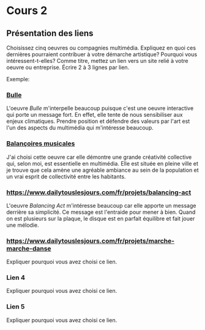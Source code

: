 # Cours 2
## Présentation des liens
Choisissez cinq oeuvres ou compagnies multimédia. Expliquez en quoi ces dernières pourraient contribuer à votre démarche artistique? Pourquoi vous intéressent-t-elles? Comme titre, mettez un lien vers un site relié à votre oeuvre ou entreprise. Écrire 2 à 3 lignes par lien.

Exemple: 
### [Bulle](https://www.onf.ca/interactif/bulle/) 
L'oeuvre *Bulle* m'interpelle beaucoup puisque c'est une oeuvre interactive qui porte un message fort. En effet, elle tente de nous sensibiliser aux enjeux climatiques. Prendre position et défendre des valeurs par l'art est l'un des aspects du multimédia qui m'intéresse beaucoup. 

### [Balançoires musicales](https://www.dailytouslesjours.com/fr/projets/balancoires-musicales) 
J'ai choisi cette oeuvre car elle démontre une grande créativité collective qui, selon moi, est essentielle en multimédia. Elle est située en pleine ville et je trouve que cela amène une agréable ambiance au sein de la population et un vrai esprit de collectivité entre les habitants. 

### https://www.dailytouslesjours.com/fr/projets/balancing-act
L'oeuvre *Balancing Act* m'intéresse beaucoup car elle apporte un message derrière sa simplicité. Ce message est l'entraide pour mener à bien. Quand on est plusieurs sur 
la plaque, le disque est en parfait équilibre et fait jouer une mélodie.
### https://www.dailytouslesjours.com/fr/projets/marche-marche-danse 
Expliquer pourquoi vous avez choisi ce lien.  

### Lien 4 
Expliquer pourquoi vous avez choisi ce lien. 

### Lien 5 
Expliquer pourquoi vous avez choisi ce lien. 

